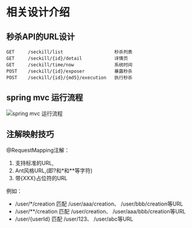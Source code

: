 # 相关设计介绍

## 秒杀API的URL设计

```
GET     /seckill/list                   秒杀列表
GET     /seckill/{id}/detail            详情页
GET     /seckill/time/now               系统时间
POST    /seckill/{id}/exposer           暴露秒杀
POST    /seckill/{id}/{md5}/execution   执行秒杀
```

## spring mvc 运行流程

![spring mvc 运行流程](images/spring-mvc-folw.png)


## 注解映射技巧

@RequestMapping注解：

1. 支持标准的URL,
2. Ant风格URL,(即?和*和**等字符)
3. 带{XXX}占位符的URL


例如：

- /user/*/creation    匹配 /user/aaa/creation、 /user/bbb/creation等URL
- /user/**/creation   匹配 /user/creation、 /user/aaa/bbb/creation等URL
- /user/{userId}      匹配 /user/123、 /user/abc等URL